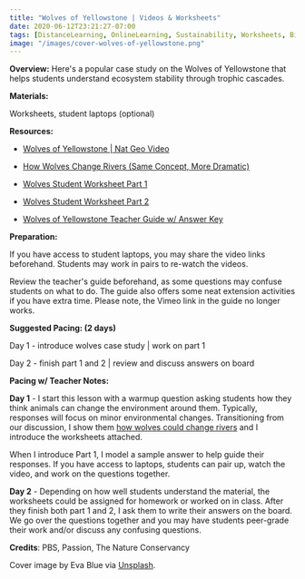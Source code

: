 ```yaml
---
title: "Wolves of Yellowstone | Videos & Worksheets"
date: 2020-06-12T23:21:27-07:00
tags: [DistanceLearning, OnlineLearning, Sustainability, Worksheets, Biology, Ecology]
image: "/images/cover-wolves-of-yellowstone.png"
---
```


**Overview:** Here's a popular case study on the Wolves of Yellowstone that helps students understand ecosystem stability through trophic cascades.

**Materials:**

Worksheets, student laptops (optional)

**Resources:**

- [Wolves of Yellowstone | Nat Geo Video](https://www.pbslearningmedia.org/resource/a58e3ca2-52ab-45f5-87ac-26ee0d681146/wolves-of-yellowstone-earth-a-new-wild/)

- [How Wolves Change Rivers (Same Concept, More Dramatic)](https://youtu.be/ysa5OBhXz-Q)

- [Wolves Student Worksheet Part 1](/downloads/yellowstone-wolves/wolves-student-worksheet-part-1.pdf)

- [Wolves Student Worksheet Part 2](/downloads/yellowstone-wolves/wolves-student-worksheet-part-2.pdf)

- [Wolves of Yellowstone Teacher Guide w/ Answer Key](/downloads/yellowstone-wolves/wolves-of-yellowstone-teacher-guide-w-answer-key.pdf)

**Preparation:**

If you have access to student laptops, you may share the video links beforehand. Students may work in pairs to re-watch the videos.

Review the teacher's guide beforehand, as some questions may confuse students on what to do. The guide also offers some neat extension activities if you have extra time. Please note, the Vimeo link in the guide no longer works.

**Suggested Pacing: (2 days)**

Day 1 - introduce wolves case study | work on part 1

Day 2 - finish part 1 and 2 | review and discuss answers on board

**Pacing w/ Teacher Notes:**

**Day 1** - I start this lesson with a warmup question asking students how they think animals can change the environment around them. Typically, responses will focus on minor environmental changes. Transitioning from our discussion, I show them [how wolves could change rivers](https://youtu.be/ysa5OBhXz-Q) and I introduce the worksheets attached.

When I introduce Part 1, I model a sample answer to help guide their responses. If you have access to laptops, students can pair up, watch the video, and work on the questions together.

**Day 2** - Depending on how well students understand the material, the worksheets could be assigned for homework or worked on in class. After they finish both part 1 and 2, I ask them to write their answers on the board. We go over the questions together and you may have students peer-grade their work and/or discuss any confusing questions.

**Credits**: PBS, Passion, The Nature Conservancy

Cover image by Eva Blue via [Unsplash](https://unsplash.com/photos/e9hbo4NtKJ0).
